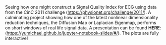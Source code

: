 Seeing how one might construct a Signal Quality Index for ECG using data from the CinC 2011 challenge (https://physionet.org/challenge/2011/). A culminating project showing how one of the latest nonlinear dimensionality reduction techniques, the Diffusion Map or Laplacian Eigenmap, performs on short windows of real life signal data. A presentation can be found **HERE**: (https://yumichael.github.io/jupyter-notebook-slides/#/). The plots are fully interactive!
